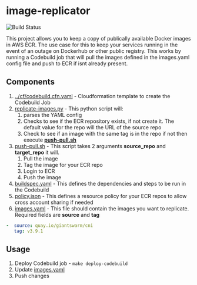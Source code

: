 # image-replicator



![Build Status](https://codebuild.us-east-1.amazonaws.com/badges?uuid=eyJlbmNyeXB0ZWREYXRhIjoiNzJhZWF2NGdtcGpDZWRnOG9VV2p3QjFQTXdEd0ZyT0RXRksxZlRaNHFwSi9aUlJTUkpqWGJERzFzZlFLOTA4NjBtTks4a3JCYkM1b0VadWNtT2pBeWFNPSIsIml2UGFyYW1ldGVyU3BlYyI6ImNsTnFHNXN4ZWlkaUtzVzIiLCJtYXRlcmlhbFNldFNlcmlhbCI6MX0%3D&branch=master)


This project allows you to keep a copy of publically available Docker images in AWS ECR. The use case for this to keep your services running in the event of an outage on Dockerhub or other public registry. This works by running a Codebuild job that will pull the images defined in the images.yaml config file and push to ECR if isnt already present.

## Components

1. [../cf/codebuild.cfn.yaml](../cf/codebuild.cfn.yaml) - Cloudformation template to create the Codebuild Job
2. [replicate-images.py](../cf/codebuild.cfn.yaml) - This python script will:
   1. parses the YAML config
   2. Checks to see if the ECR repository exists, if not create it. The default value for the repo will the URL of the source repo
   3. Check to see if an image with the same tag is in the repo if not then execute [__push-pull.sh__](../push-pull.sh)
3. [push-pull.sh](../push-pull.sh) - This script takes 2 arguments __source_repo__ and __target_repo__ it will.
   1. Pull the image
   2. Tag the image for your ECR repo
   3. Login to ECR
   4. Push the image
4. [buildspec.yaml](../buildspec.yaml) - This defines the dependencies and steps to be run in the Codebuild
5. [policy.json](../policy.json) - This defines a resource policy for your ECR repos to allow cross account sharing if needed
6. [images.yaml](../images.yaml) - This file should contain the images you want to replicate. Required fields are __source__ and __tag__

  ```yaml
  -  source: quay.io/giantswarm/cni
     tag: v3.9.1
   ```
## Usage

1. Deploy Codebuild job - `make deploy-codebuild`
2. Update [images.yaml](../images.yaml)
3. Push changes

